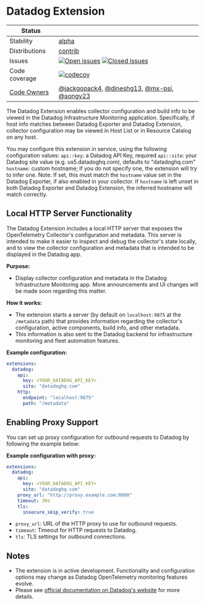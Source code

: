 # Datadog Extension
<!-- status autogenerated section -->
| Status        |           |
| ------------- |-----------|
| Stability     | [alpha]  |
| Distributions | [contrib] |
| Issues        | [![Open issues](https://img.shields.io/github/issues-search/open-telemetry/opentelemetry-collector-contrib?query=is%3Aissue%20is%3Aopen%20label%3Aextension%2Fdatadog%20&label=open&color=orange&logo=opentelemetry)](https://github.com/open-telemetry/opentelemetry-collector-contrib/issues?q=is%3Aopen+is%3Aissue+label%3Aextension%2Fdatadog) [![Closed issues](https://img.shields.io/github/issues-search/open-telemetry/opentelemetry-collector-contrib?query=is%3Aissue%20is%3Aclosed%20label%3Aextension%2Fdatadog%20&label=closed&color=blue&logo=opentelemetry)](https://github.com/open-telemetry/opentelemetry-collector-contrib/issues?q=is%3Aclosed+is%3Aissue+label%3Aextension%2Fdatadog) |
| Code coverage | [![codecov](https://codecov.io/github/open-telemetry/opentelemetry-collector-contrib/graph/main/badge.svg?component=extension_datadog)](https://app.codecov.io/gh/open-telemetry/opentelemetry-collector-contrib/tree/main/?components%5B0%5D=extension_datadog&displayType=list) |
| [Code Owners](https://github.com/open-telemetry/opentelemetry-collector-contrib/blob/main/CONTRIBUTING.md#becoming-a-code-owner)    | [@jackgopack4](https://www.github.com/jackgopack4), [@dineshg13](https://www.github.com/dineshg13), [@mx-psi](https://www.github.com/mx-psi), [@songy23](https://www.github.com/songy23) |

[alpha]: https://github.com/open-telemetry/opentelemetry-collector/blob/main/docs/component-stability.md#alpha
[contrib]: https://github.com/open-telemetry/opentelemetry-collector-releases/tree/main/distributions/otelcol-contrib
<!-- end autogenerated section -->

The Datadog Extension enables collector configuration and build info to be viewed in the Datadog Infrastructure Monitoring application. Specifically, if host info matches between Datadog Exporter and Datadog Extension, collector configuration may be viewed in Host List or in Resource Catalog on any host.

You may configure this extension in service, using the following configuration values:
`api::key`: a Datadog API Key, required
`api::site`: your Datadog site value (e.g. us5.datadoghq.com), defaults to "datadoghq.com"
`hostname`: custom hostname; if you do not specify one, the extension will try to infer one. Note: If set, this must match the `hostname` value set in the Datadog Exporter, if also enabled in your collector. If `hostname` is left unset in both Datadog Exporter and Datadog Extension, the inferred hostname will match correctly.

## Local HTTP Server Functionality

The Datadog Extension includes a local HTTP server that exposes the OpenTelemetry Collector's configuration and metadata. This server is intended to make it easier to inspect and debug the collector's state locally, and to view the collector configuration and metadata that is intended to be displayed in the Datadog app.

**Purpose:**
- Display collector configuration and metadata in the Datadog Infrastructure Monitoring app. More announcements and UI changes will be made soon regarding this matter.

**How it works:**
- The extension starts a server (by default on `localhost:9875` at the `/metadata` path) that provides information regarding the collector's configuration, active components, build info, and other metadata.
- This information is also sent to the Datadog backend for infrastructure monitoring and fleet automation features.

**Example configuration:**
```yaml
extensions:
  datadog:
    api:
      key: <YOUR_DATADOG_API_KEY>
      site: "datadoghq.com"
    http:
      endpoint: "localhost:9875"
      path: "/metadata"
```

## Enabling Proxy Support

You can set up proxy configuration for outbound requests to Datadog by following the example below:

**Example configuration with proxy:**
```yaml
extensions:
  datadog:
    api:
      key: <YOUR_DATADOG_API_KEY>
      site: "datadoghq.com"
    proxy_url: "http://proxy.example.com:8080"
    timeout: 30s
    tls:
      insecure_skip_verify: true
```
- `proxy_url`: URL of the HTTP proxy to use for outbound requests.
- `timeout`: Timeout for HTTP requests to Datadog.
- `tls`: TLS settings for outbound connections.

## Notes
- The extension is in active development. Functionality and configuration options may change as Datadog OpenTelemetry monitoring features evolve.
- Please see [official documentation on Datadog's website](https://docs.datadoghq.com/opentelemetry/integrations/datadog_extension/) for more details.

